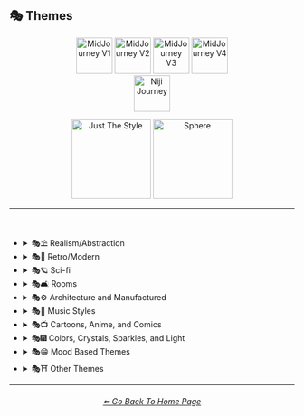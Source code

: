 <h2>🎭 Themes</h2>

<div align="center">

[<img src="/Images/Repo_Parts/Buttons/Version_Buttons/button_version_V1_inactive.webp?raw=true" alt="MidJourney V1" height="64" />](/Pages/MJ_V1/Style_Pages/Sphere/Themes.md)
[<img src="/Images/Repo_Parts/Buttons/Version_Buttons/button_version_V2_inactive.webp?raw=true" alt="MidJourney V2" height="64" />](/Pages/MJ_V2/Style_Pages/Sphere/Themes.md)
[<img src="/Images/Repo_Parts/Buttons/Version_Buttons/button_version_V3_active.webp?raw=true" alt="MidJourney V3" height="64" />](/Pages/MJ_V3/Style_Pages/Sphere/Themes.md)
[<img src="/Images/Repo_Parts/Buttons/Version_Buttons/button_version_V4_inactive.webp?raw=true" alt="MidJourney V4" height="64" />](/Pages/MJ_V4/Style_Pages/Just_The_Style/Themes.md)
<br>
[<img src="/Images/Repo_Parts/Buttons/Version_Buttons/button_version_niji_inactive_full.webp?raw=true" alt="Niji Journey" height="64" />](/Pages/Niji_Journey/Style_Pages/Themes.md)

[<img src="/Images/Repo_Parts/Buttons/Image_Type_Buttons/button_just_the_style_inactive.webp?raw=true" alt="Just The Style" width="140.5" />](/Pages/MJ_V3/Style_Pages/Just_The_Style/Themes.md)
[<img src="/Images/Repo_Parts/Buttons/Image_Type_Buttons/button_sphere_active.webp?raw=true" alt="Sphere" width="140.5" />](/Pages/MJ_V3/Style_Pages/Sphere/Themes.md)

</div>

<hr>
<br>


- <details><summary>🎭⛱ Realism/Abstraction</summary><p><div align="center">

	| Realistic | Hyperrealistic | Hyper Real |
	| :-: | :-: | :-: |
	| <img src="/Images/MJ_V3/MidJourney_Styles_(sphere)/sphere_Realistic.png?raw=true" width="256" /> | <img src="/Images/MJ_V3/MidJourney_Styles_(sphere)/sphere_Hyperrealistic.png?raw=true" width="256" /> | <img src="/Images/MJ_V3/MidJourney_Styles_(sphere)/Wave_10/sphere_Hyper_Real.png?raw=true" width="256" /> |
	
	<br>

	| Photorealistic | Photorealism |
	| :-: | :-: |
	| <img src="/Images/MJ_V3/MidJourney_Styles_(sphere)/sphere_Photorealistic.png?raw=true" width="256" /> | <img src="/Images/MJ_V3/MidJourney_Styles_(sphere)/Wave_14/sphere_Photorealism.png?raw=true" width="256" /> |

	<br>
	
	| Realism | Magic Realism | Fantastic Realism |
	| :-: | :-: | :-: |
	| <img src="/Images/MJ_V3/MidJourney_Styles_(sphere)/sphere_Realism.png?raw=true" width="256" /> | <img src="/Images/MJ_V3/MidJourney_Styles_(sphere)/sphere_Magic_Realism.png?raw=true" width="256" /> | <img src="/Images/MJ_V3/MidJourney_Styles_(sphere)/sphere_Fantastic_Realism.png?raw=true" width="256" />  |

	<br>

	| Classical Realism | New Realism | Contemporary Realism |
	| :-: | :-: | :-: |
	| <img src="/Images/MJ_V3/MidJourney_Styles_(sphere)/sphere_Classical_Realism.png?raw=true" width="256" /> | <img src="/Images/MJ_V3/MidJourney_Styles_(sphere)/sphere_New_Realism.png?raw=true" width="256" /> | <img src="/Images/MJ_V3/MidJourney_Styles_(sphere)/sphere_Contemporary_Realism.png?raw=true" width="256" /> |
	
	<br>

	| Surreal | Surrealism | Unrealistic |
	| :-: | :-: | :-: |
	| <img src="/Images/MJ_V3/MidJourney_Styles_(sphere)/sphere_Surreal.png?raw=true" width="256" /> | <img src="/Images/MJ_V3/MidJourney_Styles_(sphere)/sphere_Surrealism.png?raw=true" width="256" /> | <img src="/Images/MJ_V3/MidJourney_Styles_(sphere)/Wave_12/sphere_Unrealistic.png?raw=true" width="256" /> |
	
	<br>

	| Non-Fiction | Fiction | Science Fiction |
	| :-: | :-: | :-: |
	| <img src="/Images/MJ_V3/MidJourney_Styles_(sphere)/sphere_Non-Fiction.png?raw=true" width="256" /> | <img src="/Images/MJ_V3/MidJourney_Styles_(sphere)/sphere_Fiction.png?raw=true" width="256" /> | <img src="/Images/MJ_V3/MidJourney_Styles_(sphere)/sphere_Science_Fiction.png?raw=true" width="256" /> |

	<br>

	| Imagined | Imaginative | Imagination |
	| :-: | :-: | :-: |
	| <img src="/Images/MJ_V3/MidJourney_Styles_(sphere)/sphere_Imagined.png?raw=true" width="256" /> | <img src="/Images/MJ_V3/MidJourney_Styles_(sphere)/sphere_Imaginative.png?raw=true" width="256" /> | <img src="/Images/MJ_V3/MidJourney_Styles_(sphere)/sphere_Imagination.png?raw=true" width="256" /> |
	
	<br>

	| Dreamlike | Dreamy | Fever-Dream |
	| :-: | :-: | :-: |
	| <img src="/Images/MJ_V3/MidJourney_Styles_(sphere)/sphere_Dreamlike.png?raw=true" width="256" /> | <img src="/Images/MJ_V3/MidJourney_Styles_(sphere)/Wave_9/sphere_Dreamy.png?raw=true" width="256" /> | <img src="/Images/MJ_V3/MidJourney_Styles_(sphere)/Wave_10/sphere_Fever-Dream.png?raw=true" width="256" /> |
	
	<br>

	| Dreampunk | Daydreampunk |
	| :-: | :-: |
	| <img src="/Images/MJ_V3/MidJourney_Styles_(sphere)/sphere_Dreampunk.png?raw=true" width="256" /> | <img src="/Images/MJ_V3/MidJourney_Styles_(sphere)/sphere_Daydreampunk.png?raw=true" width="256" /> |
	
	<br>

	| Dreamcore | Weirdcore |
	| :-: | :-: |
	| <img src="/Images/MJ_V3/MidJourney_Styles_(sphere)/sphere_Dreamcore.png?raw=true" width="256" /> | <img src="/Images/MJ_V3/MidJourney_Styles_(sphere)/sphere_Weirdcore.png?raw=true" width="256" /> |

	<br>
	
	| Worldly | Otherworldly | Unworldly |
	| :-: | :-: | :-: |
	| <img src="/Images/MJ_V3/MidJourney_Styles_(sphere)/Wave_12/sphere_Worldly.png?raw=true" width="256" /> | <img src="/Images/MJ_V3/MidJourney_Styles_(sphere)/sphere_Otherworldly.png?raw=true" width="256" /> | <img src="/Images/MJ_V3/MidJourney_Styles_(sphere)/Wave_9/sphere_Unworldly.png?raw=true" width="256" /> |
	
	<br>

	| From Another Realm | Wonderland |
	| :-: | :-: |
	| <img src="/Images/MJ_V3/MidJourney_Styles_(sphere)/Wave_9/sphere_From_Another_Realm.png?raw=true" width="256" /> | <img src="/Images/MJ_V3/MidJourney_Styles_(sphere)/Wave_12/sphere_Wonderland.png?raw=true" width="256" /> |
	
	<br>

	| Lucid | Ethereal |
	| :-: | :-: |
	| <img src="/Images/MJ_V3/MidJourney_Styles_(sphere)/sphere_Lucid.png?raw=true" width="256" /> | <img src="/Images/MJ_V3/MidJourney_Styles_(sphere)/sphere_Ethereal.png?raw=true" width="256" /> |

	<br>

	| Anemoiacore | Déjà vu |
	| :-: | :-: |
	| <img src="/Images/MJ_V3/MidJourney_Styles_(sphere)/Wave_9/sphere_Anemoiacore.png?raw=true" width="256" /> | <img src="/Images/MJ_V3/MidJourney_Styles_(sphere)/Wave_10/sphere_Deja_vu.png?raw=true" width="256" /> |

	<br>
	
	| Abstract | Abstraction | Lyrical Abstraction |
	| :-: | :-: | :-: |
	| <img src="/Images/MJ_V3/MidJourney_Styles_(sphere)/sphere_Abstract.png?raw=true" width="256" /> | <img src="/Images/MJ_V3/MidJourney_Styles_(sphere)/sphere_Abstraction.png?raw=true" width="256" /> | <img src="/Images/MJ_V3/MidJourney_Styles_(sphere)/sphere_Lyrical_Abstraction.png?raw=true" width="256" /> |
	
	<br>
	
	| Fantasy | Ethereal Fantasy | Dark Fantasy |
	| :-: | :-: | :-: |
	| <img src="/Images/MJ_V3/MidJourney_Styles_(sphere)/sphere_Fantasy.png?raw=true" width="256" /> | <img src="/Images/MJ_V3/MidJourney_Styles_(sphere)/sphere_Ethereal_Fantasy.png?raw=true" width="256" /> | <img src="/Images/MJ_V3/MidJourney_Styles_(sphere)/sphere_Dark_Fantasy.png?raw=true" width="256" /> |
	
	<br>

	| Fantasy Map |
	| :-: |
	| <img src="/Images/MJ_V3/MidJourney_Styles_(sphere)/Wave_10/sphere_Fantasy_Map.png?raw=true" width="256" /> |

	<br>
	
	| Illusion | Impossible | Nonsense |
	| :-: | :-: | :-: |
	| <img src="/Images/MJ_V3/MidJourney_Styles_(sphere)/sphere_Illusion.png?raw=true" width="256" /> | <img src="/Images/MJ_V3/MidJourney_Styles_(sphere)/sphere_Impossible.png?raw=true" width="256" /> | <img src="/Images/MJ_V3/MidJourney_Styles_(sphere)/Wave_9/sphere_Nonsense.png?raw=true" width="256" /> |

	<br>

	| Immaterial | Intangible |
	| :-: | :-: |
	| <img src="/Images/MJ_V3/MidJourney_Styles_(sphere)/Wave_9/sphere_Immaterial.png?raw=true" width="256" /> | <img src="/Images/MJ_V3/MidJourney_Styles_(sphere)/Wave_13/sphere_Intangible.png?raw=true" width="256" /> |

  </div></p></details>



- <details><summary>🎭💾 Retro/Modern</summary><p><div align="center">

	| Retro | Retrowave |
	| :-: | :-: |
	| <img src="/Images/MJ_V3/MidJourney_Styles_(sphere)/sphere_Retro.png?raw=true" width="256" /> | <img src="/Images/MJ_V3/MidJourney_Styles_(sphere)/sphere_Retrowave.png?raw=true" width="256" /> |
	
	<br>
	
	| Nostalgiacore | Nostalgia |
	| :-: | :-: |
	| <img src="/Images/MJ_V3/MidJourney_Styles_(sphere)/sphere_Nostalgiacore.png?raw=true" width="256" /> | <img src="/Images/MJ_V3/MidJourney_Styles_(sphere)/Wave_10/sphere_Nostalgia.png?raw=true" width="256" /> |

	<br>

	| Vintage | Antique |
	| :-: | :-: |
	| <img src="/Images/MJ_V3/MidJourney_Styles_(sphere)/sphere_Vintage.png?raw=true" width="256" /> | <img src="/Images/MJ_V3/MidJourney_Styles_(sphere)/sphere_Antique.png?raw=true" width="256" /> |
	
	<br>

	| Cyberpunk | Postcyberpunk |
	| :-: | :-: |
	| <img src="/Images/MJ_V3/MidJourney_Styles_(sphere)/sphere_Cyberpunk.png?raw=true" width="256" /> | <img src="/Images/MJ_V3/MidJourney_Styles_(sphere)/sphere_Postcyberpunk.png?raw=true" width="256" /> |
	
	<br>

	| Atompunk | Nanopunk |
	| :-: | :-: |
	| <img src="/Images/MJ_V3/MidJourney_Styles_(sphere)/sphere_Atompunk.png?raw=true" width="256" /> | <img src="/Images/MJ_V3/MidJourney_Styles_(sphere)/sphere_Nanopunk.png?raw=true" width="256" /> |

	<br>
	
	| Raypunk | Rollerwave |
	| :-: | :-: |
	| <img src="/Images/MJ_V3/MidJourney_Styles_(sphere)/sphere_Raypunk.png?raw=true" width="256" /> | <img src="/Images/MJ_V3/MidJourney_Styles_(sphere)/Wave_10/sphere_Rollerwave.png?raw=true" width="256" /> |

	<br>

	| Rustic | Rusticcore | Rococopunk |
	| :-: | :-: | :-: |
	| <img src="/Images/MJ_V3/MidJourney_Styles_(sphere)/Wave_9/sphere_Rustic.png?raw=true" width="256" /> | <img src="/Images/MJ_V3/MidJourney_Styles_(sphere)/sphere_Rusticcore.png?raw=true" width="256" /> | <img src="/Images/MJ_V3/MidJourney_Styles_(sphere)/sphere_Rococopunk.png?raw=true" width="256" /> |

	<br>
	
	| Prehistoricore | Pre-Historic | Historic |
	| :-: | :-: | :-: |
	| <img src="/Images/MJ_V3/MidJourney_Styles_(sphere)/Wave_9/sphere_Prehistoricore.png?raw=true" width="256" /> | <img src="/Images/MJ_V3/MidJourney_Styles_(sphere)/Wave_11/sphere_Pre-Historic.png?raw=true" width="256" /> | <img src="/Images/MJ_V3/MidJourney_Styles_(sphere)/Wave_11/sphere_Historic.png?raw=true" width="256" /> |

	<br>

	| Jurassic | Ice Age | Wild West |
	| :-: | :-: | :-: |
	| <img src="/Images/MJ_V3/MidJourney_Styles_(sphere)/Wave_11/sphere_Jurassic.png?raw=true" width="256" /> | <img src="/Images/MJ_V3/MidJourney_Styles_(sphere)/Wave_11/sphere_Ice_Age.png?raw=true" width="256" /> | <img src="/Images/MJ_V3/MidJourney_Styles_(sphere)/Wave_11/sphere_Wild_West.png?raw=true" width="256" /> |

	<br>

	| Modern | Modernismo |
	| :-: | :-: |
	| <img src="/Images/MJ_V3/MidJourney_Styles_(sphere)/sphere_Modern.png?raw=true" width="256" /> | <img src="/Images/MJ_V3/MidJourney_Styles_(sphere)/sphere_Modernismo.png?raw=true" width="256" /> |

	<br>
	
	| Futuristic | Futurism | Future Funk |
	| :-: | :-: | :-: |
	| <img src="/Images/MJ_V3/MidJourney_Styles_(sphere)/sphere_Futuristic.png?raw=true" width="256" /> | <img src="/Images/MJ_V3/MidJourney_Styles_(sphere)/sphere_Futurism.png?raw=true" width="256" /> | <img src="/Images/MJ_V3/MidJourney_Styles_(sphere)/sphere_Future_Funk.png?raw=true" width="256" /> |
	
	<br>
	
	| Retro-Futurism | Cassette Futurism | Afrofuturist |
	| :-: | :-: | :-: |
	| <img src="/Images/MJ_V3/MidJourney_Styles_(sphere)/sphere_Retro-Futurism.png?raw=true" width="256" /> | <img src="/Images/MJ_V3/MidJourney_Styles_(sphere)/sphere_Cassette_Futurism.png?raw=true" width="256" /> | <img src="/Images/MJ_V3/MidJourney_Styles_(sphere)/sphere_Afrofuturist.png?raw=true" width="256" /> |

  </div></p></details>



- <details><summary>🎭🪐 Sci-fi</summary><p><div align="center">

	| Sci-fi | Alchemy |
	| :-: | :-: |
	| <img src="/Images/MJ_V3/MidJourney_Styles_(sphere)/sphere_Sci-fi.png?raw=true" width="256" /> | <img src="/Images/MJ_V3/MidJourney_Styles_(sphere)/Wave_14/sphere_Alchemy.png?raw=true" width="256" /> |
	
	<br>

	| Terrestrial | Extraterrestrial | Alien |
	| :-: | :-: | :-: |
	| <img src="/Images/MJ_V3/MidJourney_Styles_(sphere)/Wave_12/sphere_Terrestrial.png?raw=true" width="256" /> | <img src="/Images/MJ_V3/MidJourney_Styles_(sphere)/Wave_10/sphere_Extraterrestrial.png?raw=true" width="256" /> | <img src="/Images/MJ_V3/MidJourney_Styles_(sphere)/Wave_11/sphere_Alien.png?raw=true" width="256" /> |

	<br>
	
	| Invaded | Invasion |
	| :-: | :-: |
	| <img src="/Images/MJ_V3/MidJourney_Styles_(sphere)/Wave_14/sphere_Invaded.png?raw=true" width="256" /> | <img src="/Images/MJ_V3/MidJourney_Styles_(sphere)/Wave_14/sphere_Invasion.png?raw=true" width="256" /> |
	
	<br>

	| Aurora | Aurorae | Auroracore |
	| :-: | :-: | :-: |
	| <img src="/Images/MJ_V3/MidJourney_Styles_(sphere)/sphere_Aurora.png?raw=true" width="256" /> | <img src="/Images/MJ_V3/MidJourney_Styles_(sphere)/sphere_Aurorae.png?raw=true" width="256" /> | <img src="/Images/MJ_V3/MidJourney_Styles_(sphere)/sphere_Auroracore.png?raw=true" width="256" /> |

	<br>
	
	| Magic | Magical | Magicpunk |
	| :-: | :-: | :-: |
	| <img src="/Images/MJ_V3/MidJourney_Styles_(sphere)/sphere_Magic.png?raw=true" width="256" /> | <img src="/Images/MJ_V3/MidJourney_Styles_(sphere)/sphere_Magical.png?raw=true" width="256" /> | <img src="/Images/MJ_V3/MidJourney_Styles_(sphere)/sphere_Magicpunk.png?raw=true" width="256" /> |

	<br>

	| Mystic | Mystical |
	| :-: | :-: |
	| <img src="/Images/MJ_V3/MidJourney_Styles_(sphere)/Wave_9/sphere_Mystic.png?raw=true" width="256" /> | <img src="/Images/MJ_V3/MidJourney_Styles_(sphere)/sphere_Mystical.png?raw=true" width="256" /> |

	<br>

	| Psychic | Metaphysical |
	| :-: | :-: |
	| <img src="/Images/MJ_V3/MidJourney_Styles_(sphere)/sphere_Psychic.png?raw=true" width="256" /> | <img src="/Images/MJ_V3/MidJourney_Styles_(sphere)/Wave_9/sphere_Metaphysical.png?raw=true" width="256" /> | <img src="/Images/MJ_V3/MidJourney_Styles_(sphere)/Wave_9/sphere_Metaphysical.png?raw=true" width="256" /> |

	<br>

	| UFO | Lightsaber |
	| :-: | :-: |
	| <img src="/Images/MJ_V3/MidJourney_Styles_(sphere)/Wave_12/sphere_UFO.png?raw=true" width="256" /> | <img src="/Images/MJ_V3/MidJourney_Styles_(sphere)/Wave_12/sphere_Lightsaber.png?raw=true" width="256" /> |

	<br>

	| Aetherpunk | Decopunk |
	| :-: | :-: |
	| <img src="/Images/MJ_V3/MidJourney_Styles_(sphere)/Wave_9/sphere_Aetherpunk.png?raw=true" width="256" /> | <img src="/Images/MJ_V3/MidJourney_Styles_(sphere)/sphere_Decopunk.png?raw=true" width="256" /> |

	<br>

	| Dracopunk | Dragoncore | Unicorncore |
	| :-: | :-: | :-: |
	| <img src="/Images/MJ_V3/MidJourney_Styles_(sphere)/Wave_10/sphere_Dracopunk.png?raw=true" width="256" /> | <img src="/Images/MJ_V3/MidJourney_Styles_(sphere)/Wave_9/sphere_Dragoncore.png?raw=true" width="256" /> | <img src="/Images/MJ_V3/MidJourney_Styles_(sphere)/Wave_9/sphere_Unicorncore.png?raw=true" width="256" /> |

	<br>

	| Fairycore | Fairy Folk | Spriggancore |
	| :-: | :-: | :-: |
	| <img src="/Images/MJ_V3/MidJourney_Styles_(sphere)/sphere_Fairycore.png?raw=true" width="256" /> | <img src="/Images/MJ_V3/MidJourney_Styles_(sphere)/Wave_10/sphere_Fairy_Folk.png?raw=true" width="256" /> | <img src="/Images/MJ_V3/MidJourney_Styles_(sphere)/Wave_10/sphere_Spriggancore.png?raw=true" width="256" /> |

	<br>

	| Angelcore | Supernatural |
	| :-: | :-: |
	| <img src="/Images/MJ_V3/MidJourney_Styles_(sphere)/sphere_Angelcore.png?raw=true" width="256" /> | <img src="/Images/MJ_V3/MidJourney_Styles_(sphere)/Wave_11/sphere_Supernatural.png?raw=true" width="256" /> |

	<br>

	| Cryptidcore | Ghostcore | Spiritcore |
	| :-: | :-: | :-: |
	| <img src="/Images/MJ_V3/MidJourney_Styles_(sphere)/Wave_10/sphere_Cryptidcore.png?raw=true" width="256" /> | <img src="/Images/MJ_V3/MidJourney_Styles_(sphere)/Wave_10/sphere_Ghostcore.png?raw=true" width="256" /> | <img src="/Images/MJ_V3/MidJourney_Styles_(sphere)/Wave_10/sphere_Spiritcore.png?raw=true" width="256" /> |
	
	<br>

	| Cypernoir | Goblincore | Rangercore |
	| :-: | :-: | :-: |
	| <img src="/Images/MJ_V3/MidJourney_Styles_(sphere)/sphere_Cypernoir.png?raw=true" width="256" /> | <img src="/Images/MJ_V3/MidJourney_Styles_(sphere)/Wave_10/sphere_Goblincore.png?raw=true" width="256" /> | <img src="/Images/MJ_V3/MidJourney_Styles_(sphere)/Wave_10/sphere_Rangercore.png?raw=true" width="256" /> |
	
	<br>

	| Witchcore | Wizardcore | Magewave |
	| :-: | :-: | :-: |
	| <img src="/Images/MJ_V3/MidJourney_Styles_(sphere)/Wave_9/sphere_Witchcore.png?raw=true" width="256" /> | <img src="/Images/MJ_V3/MidJourney_Styles_(sphere)/Wave_9/sphere_Wizardcore.png?raw=true" width="256" /> | <img src="/Images/MJ_V3/MidJourney_Styles_(sphere)/Wave_10/sphere_Magewave.png?raw=true" width="256" /> |
	
	<br>
	
	| Mythpunk |
	| :-: |
	| <img src="/Images/MJ_V3/MidJourney_Styles_(sphere)/Wave_10/sphere_Mythpunk.png?raw=true" width="256" /> |

	<br>
	
	| Illuminati |
	| :-: |
	| <img src="/Images/MJ_V3/MidJourney_Styles_(sphere)/Wave_10/sphere_Illuminati.png?raw=true" width="256" /> |

  </div></p></details>


- <details><summary>🎭🛋 Rooms</summary><p><div align="center">

	| Room | Inside | Outside |
	| :-: | :-: | :-: |
	| <img src="/Images/MJ_V3/MidJourney_Styles_(sphere)/Wave_9/sphere_Room.png?raw=true" width="256" /> | <img src="/Images/MJ_V3/MidJourney_Styles_(sphere)/Wave_12/sphere_Inside.png?raw=true" width="256" /> | <img src="/Images/MJ_V3/MidJourney_Styles_(sphere)/Wave_12/sphere_Outside.png?raw=true" width="256" /> |

	<br>

	| Hotel Room | Apartment |
	| :-: | :-: |
	| <img src="/Images/MJ_V3/MidJourney_Styles_(sphere)/Wave_14/sphere_Hotel_Room.png?raw=true" width="256" /> | <img src="/Images/MJ_V3/MidJourney_Styles_(sphere)/Wave_14/sphere_Apartment.png?raw=true" width="256" /> |

	<br>

	| Labyrinth |
	| :-: |
	| <img src="/Images/MJ_V3/MidJourney_Styles_(sphere)/Wave_12/sphere_Labyrinth.png?raw=true" width="256" /> |

	<br>
	
	| Living Room | Lounge |
	| :-: | :-: |
	| <img src="/Images/MJ_V3/MidJourney_Styles_(sphere)/Wave_11/sphere_Living_Room.png?raw=true" width="256" /> | <img src="/Images/MJ_V3/MidJourney_Styles_(sphere)/Wave_11/sphere_Lounge.png?raw=true" width="256" /> |
	
	<br>
	
	| Den | Front Room |
	| :-: | :-: |
	| <img src="/Images/MJ_V3/MidJourney_Styles_(sphere)/Wave_11/sphere_Den.png?raw=true" width="256" /> | <img src="/Images/MJ_V3/MidJourney_Styles_(sphere)/Wave_11/sphere_Front_Room.png?raw=true" width="256" /> |
	
	<br>
	
	| Dining Room | Kitchen |
	| :-: | :-: |
	| <img src="/Images/MJ_V3/MidJourney_Styles_(sphere)/Wave_11/sphere_Dining_Room.png?raw=true" width="256" /> | <img src="/Images/MJ_V3/MidJourney_Styles_(sphere)/Wave_11/sphere_Kitchen.png?raw=true" width="256" /> |
	
	<br>
	
	| Bedroom | Guest Room | Bathroom |
	| :-: | :-: | :-: |
	| <img src="/Images/MJ_V3/MidJourney_Styles_(sphere)/Wave_11/sphere_Bedroom.png?raw=true" width="256" /> | <img src="/Images/MJ_V3/MidJourney_Styles_(sphere)/Wave_11/sphere_Guest_Room.png?raw=true" width="256" /> | <img src="/Images/MJ_V3/MidJourney_Styles_(sphere)/Wave_11/sphere_Bathroom.png?raw=true" width="256" /> |
	
	<br>
	
	| Hallway | Passageway |
	| :-: | :-: |
	| <img src="/Images/MJ_V3/MidJourney_Styles_(sphere)/Wave_11/sphere_Hallway.png?raw=true" width="256" /> | <img src="/Images/MJ_V3/MidJourney_Styles_(sphere)/Wave_11/sphere_Passageway.png?raw=true" width="256" /> |
	
	<br>
	
	| Greenhouse | Atrium |
	| :-: | :-: |
	| <img src="/Images/MJ_V3/MidJourney_Styles_(sphere)/Wave_11/sphere_Greenhouse.png?raw=true" width="256" /> | <img src="/Images/MJ_V3/MidJourney_Styles_(sphere)/Wave_11/sphere_Atrium.png?raw=true" width="256" /> |
	
	<br>
	
	| Conservatory | Sun-Room |
	| :-: | :-: |
	| <img src="/Images/MJ_V3/MidJourney_Styles_(sphere)/Wave_11/sphere_Conservatory.png?raw=true" width="256" /> | <img src="/Images/MJ_V3/MidJourney_Styles_(sphere)/Wave_11/sphere_Sun-Room.png?raw=true" width="256" /> |
	
	<br>
	
	| Study | Library |
	| :-: | :-: |
	| <img src="/Images/MJ_V3/MidJourney_Styles_(sphere)/Wave_11/sphere_Study.png?raw=true" width="256" /> | <img src="/Images/MJ_V3/MidJourney_Styles_(sphere)/Wave_11/sphere_Library.png?raw=true" width="256" /> |
	
	<br>
	
	| Office | Home-Office |
	| :-: | :-: |
	| <img src="/Images/MJ_V3/MidJourney_Styles_(sphere)/Wave_11/sphere_Office.png?raw=true" width="256" /> | <img src="/Images/MJ_V3/MidJourney_Styles_(sphere)/Wave_11/sphere_Home-Office.png?raw=true" width="256" /> |
	
	<br>
	
	| Attic | Crawlspace |
	| :-: | :-: |
	| <img src="/Images/MJ_V3/MidJourney_Styles_(sphere)/Wave_11/sphere_Attic.png?raw=true" width="256" /> | <img src="/Images/MJ_V3/MidJourney_Styles_(sphere)/Wave_11/sphere_Crawlspace.png?raw=true" width="256" /> |
	
	<br>
	
	| Basement | Cellar | Wine-Cellar |
	| :-: | :-: | :-: |
	| <img src="/Images/MJ_V3/MidJourney_Styles_(sphere)/Wave_11/sphere_Basement.png?raw=true" width="256" /> | <img src="/Images/MJ_V3/MidJourney_Styles_(sphere)/Wave_12/sphere_Cellar.png?raw=true" width="256" /> | <img src="/Images/MJ_V3/MidJourney_Styles_(sphere)/Wave_11/sphere_Wine-Cellar.png?raw=true" width="256" /> |
	
	<br>

	| Rooftop | Underground |
	| :-: | :-: |
	| <img src="/Images/MJ_V3/MidJourney_Styles_(sphere)/Wave_12/sphere_Rooftop.png?raw=true" width="256" /> | <img src="/Images/MJ_V3/MidJourney_Styles_(sphere)/Wave_12/sphere_Underground.png?raw=true" width="256" /> |

	<br>
	
	| Storage Room | Closet |
	| :-: | :-: |
	| <img src="/Images/MJ_V3/MidJourney_Styles_(sphere)/Wave_11/sphere_Storage_Room.png?raw=true" width="256" /> | <img src="/Images/MJ_V3/MidJourney_Styles_(sphere)/Wave_11/sphere_Closet.png?raw=true" width="256" /> |
	
	<br>
	
	| Laundry Room | Utility Room | Mud-Room |
	| :-: | :-: | :-: |
	| <img src="/Images/MJ_V3/MidJourney_Styles_(sphere)/Wave_11/sphere_Laundry_Room.png?raw=true" width="256" /> | <img src="/Images/MJ_V3/MidJourney_Styles_(sphere)/Wave_11/sphere_Utility_Room.png?raw=true" width="256" /> | <img src="/Images/MJ_V3/MidJourney_Styles_(sphere)/Wave_11/sphere_Mud-Room.png?raw=true" width="256" /> |
	
	<br>
	
	| Garage | Shed |
	| :-: | :-: |
	| <img src="/Images/MJ_V3/MidJourney_Styles_(sphere)/Wave_11/sphere_Shed.png?raw=true" width="256" /> | <img src="/Images/MJ_V3/MidJourney_Styles_(sphere)/Wave_11/sphere_Garage.png?raw=true" width="256" /> |
	
	<br>
	
	| Porch | Balcony |
	| :-: | :-: |
	| <img src="/Images/MJ_V3/MidJourney_Styles_(sphere)/Wave_11/sphere_Balcony.png?raw=true" width="256" /> | <img src="/Images/MJ_V3/MidJourney_Styles_(sphere)/Wave_11/sphere_Porch.png?raw=true" width="256" /> |
	
	<br>
	
	| Game Room | Home Theater | Gym Room |
	| :-: | :-: | :-: |
	| <img src="/Images/MJ_V3/MidJourney_Styles_(sphere)/Wave_11/sphere_Game_Room.png?raw=true" width="256" /> | <img src="/Images/MJ_V3/MidJourney_Styles_(sphere)/Wave_11/sphere_Home_Theater.png?raw=true" width="256" /> | <img src="/Images/MJ_V3/MidJourney_Styles_(sphere)/Wave_11/sphere_Gym_Room.png?raw=true" width="256" /> |
	
	<br>
	
	| Nursery | Prayer Room |
	| :-: | :-: |
	| <img src="/Images/MJ_V3/MidJourney_Styles_(sphere)/Wave_11/sphere_Nursery.png?raw=true" width="256" /> | <img src="/Images/MJ_V3/MidJourney_Styles_(sphere)/Wave_11/sphere_Prayer_Room.png?raw=true" width="256" /> |

  </div></p></details>


- <details><summary>🎭⚙ Architecture and Manufactured</summary><p><div align="center">

	| Cityscape | Architecture | Balinese Architecture |
	| :-: | :-: | :-: |
	| <img src="/Images/MJ_V3/MidJourney_Styles_(sphere)/sphere_Cityscape.png?raw=true" width="256" /> | <img src="/Images/MJ_V3/MidJourney_Styles_(sphere)/sphere_Architecture.png?raw=true" width="256" /> | <img src="/Images/MJ_V3/MidJourney_Styles_(sphere)/sphere_Balinese_Architecture.png?raw=true" width="256" /> |
	
	<br>

	| Structure | Structural |
	| :-: | :-: |
	| <img src="/Images/MJ_V3/MidJourney_Styles_(sphere)/Wave_13/sphere_Structure.png?raw=true" width="256" /> | <img src="/Images/MJ_V3/MidJourney_Styles_(sphere)/Wave_13/sphere_Structural.png?raw=true" width="256" /> |
	
	<br>

	| Manufactured |
	| :-: |
	| <img src="/Images/MJ_V3/MidJourney_Styles_(sphere)/Wave_13/sphere_Manufactured.png?raw=true" width="256" /> |
	
	<br>
	
	| Bronzepunk | Steelpunk | Clockpunk |
	| :-: | :-: | :-: |
	| <img src="/Images/MJ_V3/MidJourney_Styles_(sphere)/sphere_Bronzepunk.png?raw=true" width="256" /> | <img src="/Images/MJ_V3/MidJourney_Styles_(sphere)/Wave_9/sphere_Steelpunk.png?raw=true" width="256" /> | <img src="/Images/MJ_V3/MidJourney_Styles_(sphere)/sphere_Clockpunk.png?raw=true" width="256" /> |

	<br>
	
	| Steampunk | Dieselpunk | Gadgetpunk |
	| :-: | :-: | :-: |
	| <img src="/Images/MJ_V3/MidJourney_Styles_(sphere)/sphere_Steampunk.png?raw=true" width="256" /> | <img src="/Images/MJ_V3/MidJourney_Styles_(sphere)/sphere_Dieselpunk.png?raw=true" width="256" /> | <img src="/Images/MJ_V3/MidJourney_Styles_(sphere)/Wave_9/sphere_Gadgetpunk.png?raw=true" width="256" /> |
	
	<br>

	| Salvagepunk | Silkpunk | Sandalpunk |
	| :-: | :-: | :-: |
	| <img src="/Images/MJ_V3/MidJourney_Styles_(sphere)/Wave_10/sphere_Salvagepunk.png?raw=true" width="256" /> | <img src="/Images/MJ_V3/MidJourney_Styles_(sphere)/Wave_10/sphere_Silkpunk.png?raw=true" width="256" /> | <img src="/Images/MJ_V3/MidJourney_Styles_(sphere)/Wave_10/sphere_Sandalpunk.png?raw=true" width="256" /> |
	
	<br>

	| Swordpunk | Cassettepunk | Formicapunk |
	| :-: | :-: | :-: |
	| <img src="/Images/MJ_V3/MidJourney_Styles_(sphere)/Wave_9/sphere_Swordpunk.png?raw=true" width="256" /> | <img src="/Images/MJ_V3/MidJourney_Styles_(sphere)/sphere_Cassettepunk.png?raw=true" width="256" /> | <img src="/Images/MJ_V3/MidJourney_Styles_(sphere)/sphere_Formicapunk.png?raw=true" width="256" /> |

	<br>

	| Brutalism | Sphinx | Ziggurat |
	| :-: | :-: | :-: |
	| <img src="/Images/MJ_V3/MidJourney_Styles_(sphere)/sphere_Brutalism.png?raw=true" width="256" /> | <img src="/Images/MJ_V3/MidJourney_Styles_(sphere)/Wave_12/sphere_Sphinx.png?raw=true" width="256" /> | <img src="/Images/MJ_V3/MidJourney_Styles_(sphere)/Wave_14/sphere_Ziggurat.png?raw=true" width="256" /> |

	<br>
	
	| Industrial Design | Googie |
	| :-: | :-: |
	| <img src="/Images/MJ_V3/MidJourney_Styles_(sphere)/sphere_Industrial_Design.png?raw=true" width="256" /> | <img src="/Images/MJ_V3/MidJourney_Styles_(sphere)/Wave_11/sphere_Googie.png?raw=true" width="256" /> |

	<br>

	| Shack | Property | Company |
	| :-: | :-: | :-: |
	| <img src="/Images/MJ_V3/MidJourney_Styles_(sphere)/Wave_14/sphere_Shack.png?raw=true" width="256" /> | <img src="/Images/MJ_V3/MidJourney_Styles_(sphere)/Wave_13/sphere_Property.png?raw=true" width="256" /> | <img src="/Images/MJ_V3/MidJourney_Styles_(sphere)/Wave_13/sphere_Company.png?raw=true" width="256" /> |
	
	<br>

	| Playground | Poolcore |
	| :-: | :-: |
	| <img src="/Images/MJ_V3/MidJourney_Styles_(sphere)/sphere_Playground.png?raw=true" width="256" /> | <img src="/Images/MJ_V3/MidJourney_Styles_(sphere)/Wave_10/sphere_Poolcore.png?raw=true" width="256" /> |

	<br>

	| Labcore | Nuclear |
	| :-: | :-: |
	| <img src="/Images/MJ_V3/MidJourney_Styles_(sphere)/Wave_9/sphere_Labcore.png?raw=true" width="256" /> | <img src="/Images/MJ_V3/MidJourney_Styles_(sphere)/sphere_Nuclear.png?raw=true" width="256" /> |

	<br>
	
	| Machine | Submachine |
	| :-: | :-: |
	| <img src="/Images/MJ_V3/MidJourney_Styles_(sphere)/sphere_Machine.png?raw=true" width="256" /> | <img src="/Images/MJ_V3/MidJourney_Styles_(sphere)/Wave_11/sphere_Submachine.png?raw=true" width="256" /> |

	<br>

	| Robotic | Cyborgism |
	| :-: | :-: |
	| <img src="/Images/MJ_V3/MidJourney_Styles_(sphere)/Wave_10/sphere_Robotic.png?raw=true" width="256" /> | <img src="/Images/MJ_V3/MidJourney_Styles_(sphere)/sphere_Cyborgism.png?raw=true" width="256" /> |

	<br>

	| Legopunk | Legogearpunk |
	| :-: | :-: |
	| <img src="/Images/MJ_V3/MidJourney_Styles_(sphere)/sphere_Legopunk.png?raw=true" width="256" /> | <img src="/Images/MJ_V3/MidJourney_Styles_(sphere)/sphere_Legogearpunk.png?raw=true" width="256" /> |
	
	<br>

	| Tinkercore | Craftcore |
	| :-: | :-: |
	| <img src="/Images/MJ_V3/MidJourney_Styles_(sphere)/sphere_Tinkercore.png?raw=true" width="256" /> | <img src="/Images/MJ_V3/MidJourney_Styles_(sphere)/Wave_10/sphere_Craftcore.png?raw=true" width="256" /> |

	<br>

	| Stimwave | Wormcore |
	| :-: | :-: |
	| <img src="/Images/MJ_V3/MidJourney_Styles_(sphere)/Wave_10/sphere_Stimwave.png?raw=true" width="256" /> | <img src="/Images/MJ_V3/MidJourney_Styles_(sphere)/Wave_10/sphere_Wormcore.png?raw=true" width="256" /> |

	<br>

	| Barbiecore | Dollcore | Sanriocore |
	| :-: | :-: | :-: |
	| <img src="/Images/MJ_V3/MidJourney_Styles_(sphere)/Wave_10/sphere_Barbiecore.png?raw=true" width="256" /> | <img src="/Images/MJ_V3/MidJourney_Styles_(sphere)/Wave_10/sphere_Dollcore.png?raw=true" width="256" /> | <img src="/Images/MJ_V3/MidJourney_Styles_(sphere)/Wave_10/sphere_Sanriocore.png?raw=true" width="256" /> |

	<br>

	| Palewave | Normcore |
	| :-: | :-: |
	| <img src="/Images/MJ_V3/MidJourney_Styles_(sphere)/Wave_10/sphere_Palewave.png?raw=true" width="256" /> | <img src="/Images/MJ_V3/MidJourney_Styles_(sphere)/Wave_10/sphere_Normcore.png?raw=true" width="256" /> |

	<br>
	
	| Bombacore | Thriftcore |
	| :-: | :-: |
	| <img src="/Images/MJ_V3/MidJourney_Styles_(sphere)/Wave_10/sphere_Bombacore.png?raw=true" width="256" /> | <img src="/Images/MJ_V3/MidJourney_Styles_(sphere)/Wave_10/sphere_Thriftcore.png?raw=true" width="256" /> |

	<br>

	| Dollpunk |
	| :-: |
	| <img src="/Images/MJ_V3/MidJourney_Styles_(sphere)/sphere_Dollpunk.png?raw=true" width="256" /> |

  </div></p></details>


- <details><summary>🎭🎵 Music Styles</summary><p><div align="center">

	| Music | Musical | Musical Notation |
	| :-: | :-: | :-: |
	| <img src="/Images/MJ_V3/MidJourney_Styles_(sphere)/Wave_13/sphere_Music.png?raw=true" width="256" /> | <img src="/Images/MJ_V3/MidJourney_Styles_(sphere)/Wave_11/sphere_Musical.png?raw=true" width="256" /> | <img src="/Images/MJ_V3/MidJourney_Styles_(sphere)/Wave_11/sphere_Musical_Notation.png?raw=true" width="256" /> |

	<br>

	| Funky | Groovy | Disco |
	| :-: | :-: | :-: |
	| <img src="/Images/MJ_V3/MidJourney_Styles_(sphere)/sphere_Funky.png?raw=true" width="256" /> | <img src="/Images/MJ_V3/MidJourney_Styles_(sphere)/sphere_Groovy.png?raw=true" width="256" /> | <img src="/Images/MJ_V3/MidJourney_Styles_(sphere)/sphere_Disco.png?raw=true" width="256" /> |
	
	<br>

	| Punk | Post-Punk | Folk Punk |
	| :-: | :-: | :-: |
	| <img src="/Images/MJ_V3/MidJourney_Styles_(sphere)/Wave_9/sphere_Punk.png?raw=true" width="256" /> | <img src="/Images/MJ_V3/MidJourney_Styles_(sphere)/Wave_9/sphere_Post-Punk.png?raw=true" width="256" /> | <img src="/Images/MJ_V3/MidJourney_Styles_(sphere)/Wave_10/sphere_Folk_Punk.png?raw=true" width="256" /> |

	<br>

	| Rave |
	| :-: |
	| <img src="/Images/MJ_V3/MidJourney_Styles_(sphere)/Wave_12/sphere_Rave.png?raw=true" width="256" /> |
	
	<br>

	| Vaporwave | Synthwave | Chillwave |
	| :-: | :-: | :-: |
	| <img src="/Images/MJ_V3/MidJourney_Styles_(sphere)/sphere_Vaporwave.png?raw=true" width="256" /> | <img src="/Images/MJ_V3/MidJourney_Styles_(sphere)/sphere_Synthwave.png?raw=true" width="256" /> | <img src="/Images/MJ_V3/MidJourney_Styles_(sphere)/sphere_Chillwave.png?raw=true" width="256" /> |
	
	<br>

	| Hypnagogic Pop | Hyperpop | K-Pop |
	| :-: | :-: | :-: |
	| <img src="/Images/MJ_V3/MidJourney_Styles_(sphere)/sphere_Hypnagogic_Pop.png?raw=true" width="256" /> | <img src="/Images/MJ_V3/MidJourney_Styles_(sphere)/sphere_Hyperpop.png?raw=true" width="256" /> | <img src="/Images/MJ_V3/MidJourney_Styles_(sphere)/sphere_K-Pop.png?raw=true" width="256" /> |
	
	<br>

	| Techno | Mallsoft |
	| :-: | :-: |
	| <img src="/Images/MJ_V3/MidJourney_Styles_(sphere)/sphere_Techno.png?raw=true" width="256" /> | <img src="/Images/MJ_V3/MidJourney_Styles_(sphere)/sphere_Mallsoft.png?raw=true" width="256" /> |

	<br>

	| Tenwave | Bardcore | Breakcore |
	| :-: | :-: | :-: |
	| <img src="/Images/MJ_V3/MidJourney_Styles_(sphere)/Wave_10/sphere_Tenwave.png?raw=true" width="256" /> | <img src="/Images/MJ_V3/MidJourney_Styles_(sphere)/Wave_10/sphere_Bardcore.png?raw=true" width="256" /> | <img src="/Images/MJ_V3/MidJourney_Styles_(sphere)/Wave_10/sphere_Breakcore.png?raw=true" width="256" /> |

	<br>

	| Cargopunk |
	| :-: |
	| <img src="/Images/MJ_V3/MidJourney_Styles_(sphere)/Wave_10/sphere_Cargopunk.png?raw=true" width="256" /> |
	
	<br>

	| Shpongle | In The Style of Shpongle |
	| :-: | :-: |
	| <img src="/Images/MJ_V3/MidJourney_Styles_(sphere)/sphere_Shpongle.png?raw=true" width="256" /> | <img src="/Images/MJ_V3/MidJourney_Styles_(sphere)/sphere_In_The_Style_of_Shpongle.png?raw=true" width="256" /> |

  </div></p></details>


- <details><summary>🎭📺 Cartoons, Anime, and Comics</summary><p><div align="center">

	| Cartoon | Marvel Comics |
	| :-: | :-: |
	| <img src="/Images/MJ_V3/MidJourney_Styles_(sphere)/sphere_Cartoon.png?raw=true" width="256" /> | <img src="/Images/MJ_V3/MidJourney_Styles_(sphere)/sphere_Marvel_Comics.png?raw=true" width="256" /> |

	<br>
	
	| Anime | Animecore | Manga |
	| :-: | :-: | :-: |
	| <img src="/Images/MJ_V3/MidJourney_Styles_(sphere)/sphere_Anime.png?raw=true" width="256" /> | <img src="/Images/MJ_V3/MidJourney_Styles_(sphere)/Wave_9/sphere_Animecore.png?raw=true" width="256" /> | <img src="/Images/MJ_V3/MidJourney_Styles_(sphere)/Wave_13/sphere_Manga.png?raw=true" width="256" /> |

	<br>

	| Kawaii |
	| :-: |
	| <img src="/Images/MJ_V3/MidJourney_Styles_(sphere)/Wave_9/sphere_Kawaii.png?raw=true" width="256" /> |
	
  </div></p></details>


- <details><summary>🎭🎆 Colors, Crystals, Sparkles, and Light</summary><p><div align="center">

	| Crystalcore | Sparklecore |
	| :-: | :-: |
	| <img src="/Images/MJ_V3/MidJourney_Styles_(sphere)/sphere_Crystalcore.png?raw=true" width="256" /> | <img src="/Images/MJ_V3/MidJourney_Styles_(sphere)/sphere_Sparklecore.png?raw=true" width="256" /> |
	
	<br>

	| Rainbowcore | Pastelwave | Pastelpunk |
	| :-: | :-: | :-: |
	| <img src="/Images/MJ_V3/MidJourney_Styles_(sphere)/sphere_Rainbowcore.png?raw=true" width="256" /> | <img src="/Images/MJ_V3/MidJourney_Styles_(sphere)/sphere_Pastelwave.png?raw=true" width="256" /> | <img src="/Images/MJ_V3/MidJourney_Styles_(sphere)/sphere_Pastelpunk.png?raw=true" width="256" /> |

	<br>

	| Glowwave | Glo-Fi | Neonpunk |
	| :-: | :-: | :-: |
	| <img src="/Images/MJ_V3/MidJourney_Styles_(sphere)/sphere_Glowwave.png?raw=true" width="256" /> | <img src="/Images/MJ_V3/MidJourney_Styles_(sphere)/sphere_Glo-Fi.png?raw=true" width="256" /> | <img src="/Images/MJ_V3/MidJourney_Styles_(sphere)/sphere_Neonpunk.png?raw=true" width="256" /> |
	
	<br>

	| Lightcore |
	| :-: |
	| <img src="/Images/MJ_V3/MidJourney_Styles_(sphere)/Wave_9/sphere_Lightcore.png?raw=true" width="256" /> |

	<br>

	| Fractalpunk |
	| :-: |
	| <img src="/Images/MJ_V3/MidJourney_Styles_(sphere)/sphere_Fractalpunk.png?raw=true" width="256" /> |

  </div></p></details>


- <details><summary>🎭😁 Mood Based Themes</summary><p><div align="center">

	| Warmcore | Lovecore |
	| :-: | :-: |
	| <img src="/Images/MJ_V3/MidJourney_Styles_(sphere)/Wave_10/sphere_Warmcore.png?raw=true" width="256" /> | <img src="/Images/MJ_V3/MidJourney_Styles_(sphere)/Wave_10/sphere_Lovecore.png?raw=true" width="256" /> |

	<br>
	
	| Happycore | Smilecore |
	| :-: | :-: |
	| <img src="/Images/MJ_V3/MidJourney_Styles_(sphere)/Wave_10/sphere_Happycore.png?raw=true" width="256" /> | <img src="/Images/MJ_V3/MidJourney_Styles_(sphere)/Wave_10/sphere_Smilecore.png?raw=true" width="256" /> |

	<br>

	| Gloomcore | Dullcore |
	| :-: | :-: |
	| <img src="/Images/MJ_V3/MidJourney_Styles_(sphere)/Wave_10/sphere_Gloomcore.png?raw=true" width="256" /> | <img src="/Images/MJ_V3/MidJourney_Styles_(sphere)/Wave_10/sphere_Dullcore.png?raw=true" width="256" /> |

	<br>
	
	| Dazecore | Sleepycore |
	| :-: | :-: |
	| <img src="/Images/MJ_V3/MidJourney_Styles_(sphere)/Wave_10/sphere_Dazecore.png?raw=true" width="256" /> | <img src="/Images/MJ_V3/MidJourney_Styles_(sphere)/Wave_10/sphere_Sleepycore.png?raw=true" width="256" /> |

  </div></p></details>


- <details><summary>🎭⛩ Other Themes</summary><p><div align="center">

	| Gourmet |
	| :-: |
	| <img src="/Images/MJ_V3/MidJourney_Styles_(sphere)/Wave_11/sphere_Gourmet.png?raw=true" width="256" /> |

	<br>
	
	| Cleancore | Safetycore |
	| :-: | :-: |
	| <img src="/Images/MJ_V3/MidJourney_Styles_(sphere)/Wave_10/sphere_Cleancore.png?raw=true" width="256" /> | <img src="/Images/MJ_V3/MidJourney_Styles_(sphere)/Wave_10/sphere_Safetycore.png?raw=true" width="256" /> |

	<br>
	
	| Academia |
	| :-: |
	| <img src="/Images/MJ_V3/MidJourney_Styles_(sphere)/Wave_10/sphere_Academia.png?raw=true" width="256" /> |

	<br>

	| Tinycore | Miniaturecore | Miniature World |
	| :-: | :-: | :-: |
	| <img src="/Images/MJ_V3/MidJourney_Styles_(sphere)/sphere_Tinycore.png?raw=true" width="256" /> | <img src="/Images/MJ_V3/MidJourney_Styles_(sphere)/Wave_9/sphere_Miniaturecore.png?raw=true" width="256" /> | <img src="/Images/MJ_V3/MidJourney_Styles_(sphere)/Wave_10/sphere_Miniature_World.png?raw=true" width="256" /> |

	<br>
	
	| Honeycore | Jamcore |
	| :-: | :-: |
	| <img src="/Images/MJ_V3/MidJourney_Styles_(sphere)/Wave_10/sphere_Honeycore.png?raw=true" width="256" /> | <img src="/Images/MJ_V3/MidJourney_Styles_(sphere)/Wave_10/sphere_Jamcore.png?raw=true" width="256" /> |

	<br>

	| MLG | Materialisimo | Slimepunk |
	| :-: | :-: | :-: |
	| <img src="/Images/MJ_V3/MidJourney_Styles_(sphere)/sphere_MLG.png?raw=true" width="256" /> | <img src="/Images/MJ_V3/MidJourney_Styles_(sphere)/sphere_Materialisimo.png?raw=true" width="256" /> | <img src="/Images/MJ_V3/MidJourney_Styles_(sphere)/Wave_10/sphere_Slimepunk.png?raw=true" width="256" /> |

	<br>

	| Cuberpunk |
	| :-: |
	| <img src="/Images/MJ_V3/MidJourney_Styles_(sphere)/sphere_Cuberpunk.png?raw=true" width="256" /> |

  </div></p></details>



<hr><!--------------->
<div align="center">
<h6><a href="https://github.com/willwulfken/MidJourney-Styles-and-Keywords-Reference/blob/main/README.md">⬅ Go Back To Home Page</a></h6>
</div>
